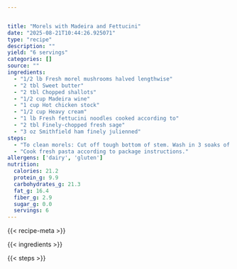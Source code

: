 ```yaml
---


title: "Morels with Madeira and Fettucini"
date: "2025-08-21T10:44:26.925071"
type: "recipe"
description: ""
yield: "6 servings"
categories: []
source: ""
ingredients:
  - "1/2 lb Fresh morel mushrooms halved lengthwise"
  - "2 tbl Sweet butter"
  - "2 tbl Chopped shallots"
  - "1/2 cup Madeira wine"
  - "1 cup Hot chicken stock"
  - "1/2 cup Heavy cream"
  - "1 lb Fresh fettucini noodles cooked according to"
  - "2 tbl Finely-chopped fresh sage"
  - "3 oz Smithfield ham finely julienned"
steps:
  - "To clean morels: Cut off tough bottom of stem. Wash in 3 soaks of cold water. To first soak add 2 Tbsp salt arecipnd remove any wildlife that is drawn out. In a saute pan over medium heat, heat butter, and add morels. Saute morels for about 3 minutes. Add shallots and cook for 2 minutes. Add Madeira and simmer until Madeira is reduced by half. Add 1/2 cup of hot chicken stock and cook for 3 minutes. Reserve additional stock. Add additional stock as needed to achieve desired thickness of sauce."
  - "Cook fresh pasta according to package instructions."
allergens: ['dairy', 'gluten']
nutrition:
  calories: 21.2
  protein_g: 9.9
  carbohydrates_g: 21.3
  fat_g: 16.4
  fiber_g: 2.9
  sugar_g: 0.0
  servings: 6
---
```


{{< recipe-meta >}}

{{< ingredients >}}

{{< steps >}}
